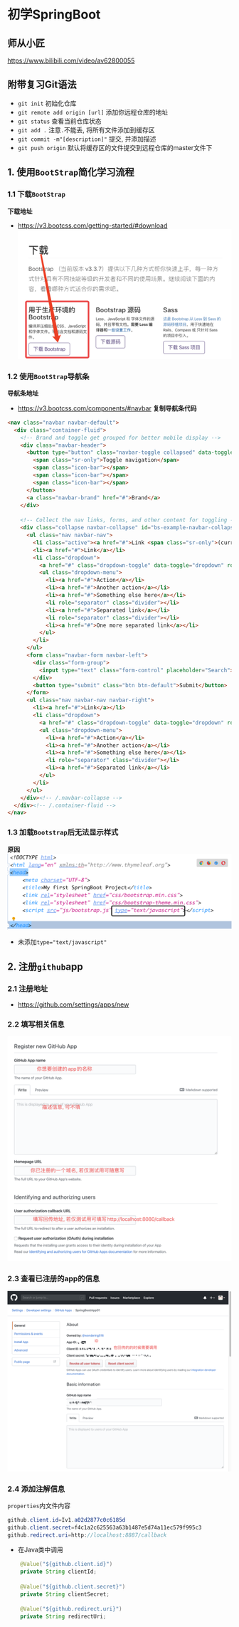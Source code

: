 # 初学SpringBoot

## 师从小匠
https://www.bilibili.com/video/av62800055

## 附带复习Git语法

* `git init` 初始化仓库
* `git remote add origin [url]` 添加你远程仓库的地址
* `git status` 查看当前仓库状态
* `git add .` 注意`.`不能丢, 将所有文件添加到缓存区
* `git commit -m"[description]"` 提交, 并添加描述
* `git push origin` 默认将缓存区的文件提交到远程仓库的master文件下

## 1. 使用`BootStrap`简化学习流程

### 1.1 下载`BootStrap`
**下载地址**
* https://v3.bootcss.com/getting-started/#download
![download_bootstrap](src/main/resources/static/image/doc/download_bootstrap.png)



### 1.2 使用`BootStrap`导航条
**导航条地址**
* https://v3.bootcss.com/components/#navbar
**复制导航条代码**
```html
<nav class="navbar navbar-default">
  <div class="container-fluid">
    <!-- Brand and toggle get grouped for better mobile display -->
    <div class="navbar-header">
      <button type="button" class="navbar-toggle collapsed" data-toggle="collapse" data-target="#bs-example-navbar-collapse-1" aria-expanded="false">
        <span class="sr-only">Toggle navigation</span>
        <span class="icon-bar"></span>
        <span class="icon-bar"></span>
        <span class="icon-bar"></span>
      </button>
      <a class="navbar-brand" href="#">Brand</a>
    </div>

    <!-- Collect the nav links, forms, and other content for toggling -->
    <div class="collapse navbar-collapse" id="bs-example-navbar-collapse-1">
      <ul class="nav navbar-nav">
        <li class="active"><a href="#">Link <span class="sr-only">(current)</span></a></li>
        <li><a href="#">Link</a></li>
        <li class="dropdown">
          <a href="#" class="dropdown-toggle" data-toggle="dropdown" role="button" aria-haspopup="true" aria-expanded="false">Dropdown <span class="caret"></span></a>
          <ul class="dropdown-menu">
            <li><a href="#">Action</a></li>
            <li><a href="#">Another action</a></li>
            <li><a href="#">Something else here</a></li>
            <li role="separator" class="divider"></li>
            <li><a href="#">Separated link</a></li>
            <li role="separator" class="divider"></li>
            <li><a href="#">One more separated link</a></li>
          </ul>
        </li>
      </ul>
      <form class="navbar-form navbar-left">
        <div class="form-group">
          <input type="text" class="form-control" placeholder="Search">
        </div>
        <button type="submit" class="btn btn-default">Submit</button>
      </form>
      <ul class="nav navbar-nav navbar-right">
        <li><a href="#">Link</a></li>
        <li class="dropdown">
          <a href="#" class="dropdown-toggle" data-toggle="dropdown" role="button" aria-haspopup="true" aria-expanded="false">Dropdown <span class="caret"></span></a>
          <ul class="dropdown-menu">
            <li><a href="#">Action</a></li>
            <li><a href="#">Another action</a></li>
            <li><a href="#">Something else here</a></li>
            <li role="separator" class="divider"></li>
            <li><a href="#">Separated link</a></li>
          </ul>
        </li>
      </ul>
    </div><!-- /.navbar-collapse -->
  </div><!-- /.container-fluid -->
</nav>
```


### 1.3 加载`Bootstrap`后无法显示样式
**原因**
![cannotloadstylesheet](src/main/resources/static/image/problem/problem01_cannot_load_stylesheet.png)
* 未添加`type="text/javascript"`

## 2. 注册`github`app
### 2.1 注册地址
* https://github.com/settings/apps/new

### 2.2 填写相关信息
![create_githubapp](src/main/resources/static/image/doc/create_github_app.png)

### 2.3 查看已注册的app的信息
![githubapp_information](src/main/resources/static/image/doc/githubapp_information.png)

### 2.4 添加注解信息
`properties`内文件内容
```java
github.client.id=Iv1.a02d2877c0c6185d
github.client.secret=f4c1a2c625563a63b1487e5d74a11ec579f995c3
github.redirect.uri=http://localhost:8887/callback
```
* 在Java类中调用
```java
    @Value("${github.client.id}")
    private String clientId;

    @Value("${github.client.secret}")
    private String clientSecret;

    @Value("${github.redirect.uri}")
    private String redirectUri;
```


